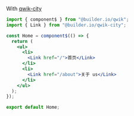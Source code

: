 With [qwik-city](https://qwik.builder.io/qwikcity/overview/)

```jsx
import { component$ } from "@builder.io/qwik";
import { Link } from "@builder.io/qwik-city";

const Home = component$(() => {
  return (
    <ul>
      <li>
        <Link href="/">首页</Link>
      </li>
      <li>
        <Link href="/about">关于 us</Link>
      </li>
    </ul>
  );
});

export default Home;
```
